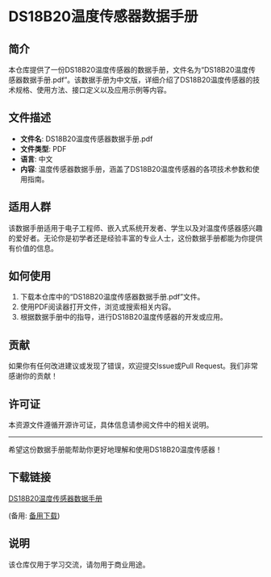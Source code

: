 # DS18B20温度传感器数据手册

## 简介
本仓库提供了一份DS18B20温度传感器的数据手册，文件名为“DS18B20温度传感器数据手册.pdf”。该数据手册为中文版，详细介绍了DS18B20温度传感器的技术规格、使用方法、接口定义以及应用示例等内容。

## 文件描述
- **文件名**: DS18B20温度传感器数据手册.pdf
- **文件类型**: PDF
- **语言**: 中文
- **内容**: 温度传感器数据手册，涵盖了DS18B20温度传感器的各项技术参数和使用指南。

## 适用人群
该数据手册适用于电子工程师、嵌入式系统开发者、学生以及对温度传感器感兴趣的爱好者。无论你是初学者还是经验丰富的专业人士，这份数据手册都能为你提供有价值的信息。

## 如何使用
1. 下载本仓库中的“DS18B20温度传感器数据手册.pdf”文件。
2. 使用PDF阅读器打开文件，浏览或搜索相关内容。
3. 根据数据手册中的指导，进行DS18B20温度传感器的开发或应用。

## 贡献
如果你有任何改进建议或发现了错误，欢迎提交Issue或Pull Request。我们非常感谢你的贡献！

## 许可证
本资源文件遵循开源许可证，具体信息请参阅文件中的相关说明。

---

希望这份数据手册能帮助你更好地理解和使用DS18B20温度传感器！

## 下载链接
[DS18B20温度传感器数据手册](https://pan.quark.cn/s/89f1c16f4f2f) 

(备用: [备用下载](https://pan.baidu.com/s/1BKv1CYZgRqb0RbhTisBVTw?pwd=1234))

## 说明

该仓库仅用于学习交流，请勿用于商业用途。
